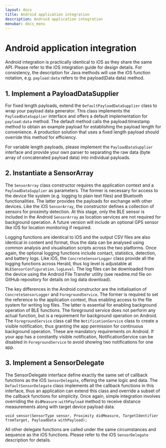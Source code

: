 ```yaml
---
layout: docs
title: Android application integration
description: Android application integration
menubar: docs_menu
---
```


# Android application integration

Android integration is practically identical to iOS as they share the same API. Please refer to the iOS integration guide for design details. For consistency, the description for Java methods will use the iOS function notation, e.g. ```payload:data``` refers to the payload(Data data) method.

## 1. Implement a PayloadDataSupplier

For fixed length payloads, extend the ```DefaultPayloadDataSupplier``` class to wrap your payload data generator. This class implements the ```PayloadDataSupplier``` interface and offers a default implementation for ```payload:data``` method. The default method calls the payload:timestamp method to obtain an example payload for establishing the payload length for convenience. A production solution that uses a fixed length payload should override this method for efficiency.

For variable length payloads, please implement the ```PayloadDataSupplier``` interface and provide your own parser to separating the raw data (byte array of concatenated payload data) into individual payloads.

## 2. Instantiate a SensorArray

The ```SensorArray``` class constructor requires the application context and a ```PayloadDataSupplier``` as parameters. The former is necessary for access to the device file system (e.g. logging to plain text files) and Bluetooth functionalities. The latter provides the payloads for exchange with other devices. Like the iOS ```SensorArray```, the constructor defines a collection of sensors for proximity detection. At this stage, only the BLE sensor is included in the Android ```SensorArray``` as location services are not required for background operation. A future version will include an optional GPS sensor like iOS for location monitoring if required.

Logging functions are identical to iOS and the output CSV files are also identical in content and format, thus the data can be analysed using common analysis and visualisation scripts across the two platforms. Once again, the optional logging functions include contact, statistics, detection, and battery logs. Like iOS, the ```ConcreteSensorLogger``` class provide all the logging functions across Herald, thus log level is adjustable at ```BLESensorConfiguration.logLevel```. The log files can be downloaded from the device using the Android File Transfer utility (see readme.md file on GitHub repository for details on log data download).

The key differences in the Android constructor are the initialisation of ```ConcreteSensorLogger``` and ```ForegroundService```. The former is required to set the reference to the application context, thus enabling access to the file system for writing log files. The latter is essential for enabling background operation of BLE functions. The foreground service does not perform any actual function, but is a requirement for background operation on Android. The ```ForegroundService``` class call the ```NotificationService``` class to create a visible notification, thus granting the app permission for continuous background operation. These are mandatory requirements on Android. If your app has a constantly visible notification, NotificationService can be disabled in ```ForegroundService``` to avoid showing two notifications for one app.

## 3. Implement a SensorDelegate

The SensorDelegate interface define exactly the same set of callback functions as the iOS ```SensorDelegate```, offering the same logic and data. The ```DefaultSensorDelegate``` class implements all the callback functions in this interface, thus an application can extend this class and override a subset of the callback functions for simplicity. Once again, simple integration involves overriding the ```didMeasure:withPayload``` method to receive distance measurements along with target device payload data.

   ```void sensor(SensorType sensor, Proximity didMeasure, TargetIdentifier fromTarget, PayloadData withPayload);```

All other delegate functions are called under the same circumstances and sequence as the iOS functions. Please refer to the iOS ```SensorDelegate``` description for details.